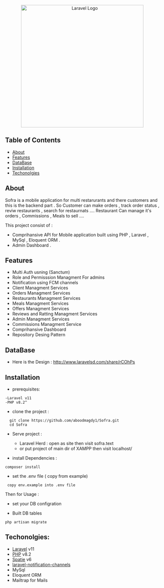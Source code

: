 <p align="center"><a href="https://laravel.com" target="_blank"><img src="https://4.bp.blogspot.com/-m2LqYNpNvZ0/UeFlnSNXdmI/AAAAAAAAOWA/C2IEiELD7Ug/s1600/sofra+3.JPG" width="400" alt="Laravel Logo"></a></p>

## Table of Contents
- [About](#about)
- [Features](#features)
- [DataBase](#database)
- [Installation](#installation)
- [Techonolgies](#techonolgies)


## About

Sofra is a mobile application for multi restarurants and there customers   and this is the backend part .
So Customer can make orders , track order status , reviw restaurants , search for restaurnats ....
Restaurant Can manage it's orders , Commissions , Meals to sell ....

This project  consist of : 
- Comprihansive API for Mobile application built using PHP , Laravel , MySql  , Eloquent ORM . 
- Admin Dashboard .

## Features 
- Multi Auth usning (Sanctum)
- Role and Permisssion Managment For admins
- Notification using FCM channels
- Client Managment Services
- Orders Managment Services
- Restaurants  Managment Services
- Meals  Managment Services
- Offers Managment Services
- Reviews and Ratting   Managment Services
- Admin Managment Services
- Commissions Managment Service
- Comprihansive Dashboard
- Repository Desing Pattern


## DataBase 
- Here is the Design : http://www.laravelsd.com/share/rCOhPs

## Installation 

- prerequisites: 
```
-Laravel v11
-PHP v8.2^
```

- clone the project :
 ```
   git clone https://github.com/aboodmagdy1/Sofra.git
   cd Sofra
 ```
- Serve project : 
  - Laravel  Herd : open as site then visit sofra.text
  - or put project of main dir of XAMPP then visit localhost/

- install Dependencies :
``` 
composer install
```

- set  the .env file ( copy from example)
 ```
  copy env.example into .env file 
 ```
Then for Usage  :
- set your DB configration

- Built DB tables
```
php artisan migrate
```



## Techonolgies: 
- [Laravel](https://laravel.com/docs/11.x) v11
- [PHP](https://www.php.net/docs.php) v8.2
- [Spatie](https://spatie.be/docs/laravel-permission/v6/introduction) v6
- [laravel-notification-channels](https://github.com/laravel-notification-channels/fcm)
- MySql
- Eloquent ORM
- Mailtrap for Mails 

